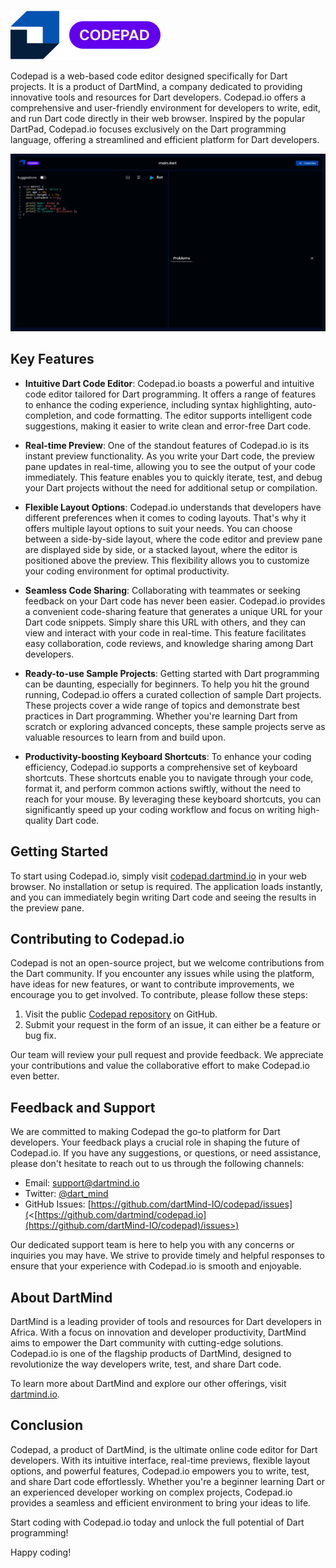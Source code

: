 ![codepad_logo](images/codepad_logo.svg)

Codepad is a web-based code editor designed specifically for Dart projects. It is a product of DartMind, a company dedicated to providing innovative tools and resources for Dart developers. Codepad.io offers a comprehensive and user-friendly environment for developers to write, edit, and run Dart code directly in their web browser. Inspired by the popular DartPad, Codepad.io focuses exclusively on the Dart programming language, offering a streamlined and efficient platform for Dart developers.

![codepad_screenshot](images/codepad_screenshot.png)

## Key Features

- **Intuitive Dart Code Editor**: Codepad.io boasts a powerful and intuitive code editor tailored for Dart programming. It offers a range of features to enhance the coding experience, including syntax highlighting, auto-completion, and code formatting. The editor supports intelligent code suggestions, making it easier to write clean and error-free Dart code.

- **Real-time Preview**: One of the standout features of Codepad.io is its instant preview functionality. As you write your Dart code, the preview pane updates in real-time, allowing you to see the output of your code immediately. This feature enables you to quickly iterate, test, and debug your Dart projects without the need for additional setup or compilation.

- **Flexible Layout Options**: Codepad.io understands that developers have different preferences when it comes to coding layouts. That's why it offers multiple layout options to suit your needs. You can choose between a side-by-side layout, where the code editor and preview pane are displayed side by side, or a stacked layout, where the editor is positioned above the preview. This flexibility allows you to customize your coding environment for optimal productivity.

- **Seamless Code Sharing**: Collaborating with teammates or seeking feedback on your Dart code has never been easier. Codepad.io provides a convenient code-sharing feature that generates a unique URL for your Dart code snippets. Simply share this URL with others, and they can view and interact with your code in real-time. This feature facilitates easy collaboration, code reviews, and knowledge sharing among Dart developers.

- **Ready-to-use Sample Projects**: Getting started with Dart programming can be daunting, especially for beginners. To help you hit the ground running, Codepad.io offers a curated collection of sample Dart projects. These projects cover a wide range of topics and demonstrate best practices in Dart programming. Whether you're learning Dart from scratch or exploring advanced concepts, these sample projects serve as valuable resources to learn from and build upon.

- **Productivity-boosting Keyboard Shortcuts**: To enhance your coding efficiency, Codepad.io supports a comprehensive set of keyboard shortcuts. These shortcuts enable you to navigate through your code, format it, and perform common actions swiftly, without the need to reach for your mouse. By leveraging these keyboard shortcuts, you can significantly speed up your coding workflow and focus on writing high-quality Dart code.

## Getting Started

To start using Codepad.io, simply visit [codepad.dartmind.io](https://codepad.dartmind.io) in your web browser. No installation or setup is required. The application loads instantly, and you can immediately begin writing Dart code and seeing the results in the preview pane.

## Contributing to Codepad.io

Codepad is not an open-source project, but we welcome contributions from the Dart community. If you encounter any issues while using the platform, have ideas for new features, or want to contribute improvements, we encourage you to get involved. To contribute, please follow these steps:

1. Visit the public [Codepad repository](<[https://github.com/dartmind](https://github.com/dartMind-IO/codepad)>) on GitHub.
2. Submit your request in the form of an issue, it can either be a feature or bug fix.

Our team will review your pull request and provide feedback. We appreciate your contributions and value the collaborative effort to make Codepad.io even better.

## Feedback and Support

We are committed to making Codepad the go-to platform for Dart developers. Your feedback plays a crucial role in shaping the future of Codepad.io. If you have any suggestions, or questions, or need assistance, please don't hesitate to reach out to us through the following channels:

- Email: support@dartmind.io
- Twitter: [@dart_mind](https://twitter.com/dart_mind)
- GitHub Issues: [https://github.com/dartMind-IO/codepad/issues](<[https://github.com/dartmind/codepad.io](https://github.com/dartMind-IO/codepad)/issues>)

Our dedicated support team is here to help you with any concerns or inquiries you may have. We strive to provide timely and helpful responses to ensure that your experience with Codepad.io is smooth and enjoyable.

## About DartMind

DartMind is a leading provider of tools and resources for Dart developers in Africa. With a focus on innovation and developer productivity, DartMind aims to empower the Dart community with cutting-edge solutions. Codepad.io is one of the flagship products of DartMind, designed to revolutionize the way developers write, test, and share Dart code.

To learn more about DartMind and explore our other offerings, visit [dartmind.io](https://dartmind.io).

## Conclusion

Codepad, a product of DartMind, is the ultimate online code editor for Dart developers. With its intuitive interface, real-time previews, flexible layout options, and powerful features, Codepad.io empowers you to write, test, and share Dart code effortlessly. Whether you're a beginner learning Dart or an experienced developer working on complex projects, Codepad.io provides a seamless and efficient environment to bring your ideas to life.

Start coding with Codepad.io today and unlock the full potential of Dart programming!

Happy coding!
